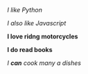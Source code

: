 *I like Python*

_I also like Javascript_

**I love ridng motorcycles**

__I do read books__

_I **can** cook many a dishes_
 
